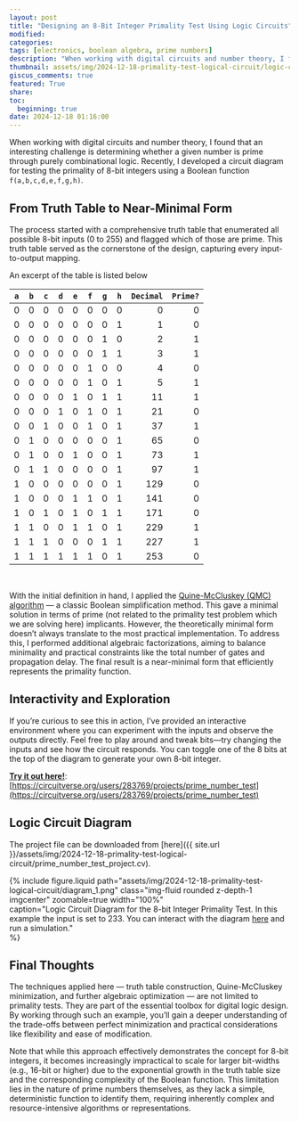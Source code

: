```yaml
---
layout: post
title: "Designing an 8-Bit Integer Primality Test Using Logic Circuits"
modified:
categories: 
tags: [electronics, boolean algebra, prime numbers]
description: "When working with digital circuits and number theory, I found that an interesting challenge is determining whether a given number is prime through purely combinational logic. Recently, I developed a circuit diagram for testing the primality of 8-bit integers using a Boolean function `f(a,b,c,d,e,f,g,h)`."
thumbnail: assets/img/2024-12-18-primality-test-logical-circuit/logic-circuit-prime-thumbnail.webp
giscus_comments: true
featured: True
share:
toc:
  beginning: true
date: 2024-12-18 01:16:00
---
```


When working with digital circuits and number theory, I found that an interesting challenge is determining whether a given number is prime through purely combinational logic. Recently, I developed a circuit diagram for testing the primality of 8-bit integers using a Boolean function `f(a,b,c,d,e,f,g,h)`.

## From Truth Table to Near-Minimal Form

The process started with a comprehensive truth table that enumerated all possible 8-bit inputs (0 to 255) and flagged which of those are prime. This truth table served as the cornerstone of the design, capturing every input-to-output mapping.

An excerpt of the table is listed below

| `a` | `b` | `c` | `d` | `e` | `f` | `g` | `h` | `Decimal` | `Prime?` |
|-----|-----|-----|-----|-----|-----|-----|-----|---------------:|-----------:|
|  0  |  0  |  0  |  0  |  0  |  0  |  0  |  0  |             0 | 0        |
|  0  |  0  |  0  |  0  |  0  |  0  |  0  |  1  |             1 | 0        |
|  0  |  0  |  0  |  0  |  0  |  0  |  1  |  0  |             2 | 1       |
|  0  |  0  |  0  |  0  |  0  |  0  |  1  |  1  |             3 | 1       |
|  0  |  0  |  0  |  0  |  0  |  1  |  0  |  0  |             4 | 0        |
|  0  |  0  |  0  |  0  |  0  |  1  |  0  |  1  |             5 | 1       |
|  0  |  0  |  0  |  0  |  1  |  0  |  1  |  1  |            11 | 1       |
|  0  |  0  |  0  |  1  |  0  |  1  |  0  |  1  |            21 | 0        |
|  0  |  0  |  1  |  0  |  0  |  1  |  0  |  1  |            37 | 1       |
|  0  |  1  |  0  |  0  |  0  |  0  |  0  |  1  |            65 | 0        |
|  0  |  1  |  0  |  0  |  1  |  0  |  0  |  1  |            73 | 1       |
|  0  |  1  |  1  |  0  |  0  |  0  |  0  |  1  |            97 | 1       |
|  1  |  0  |  0  |  0  |  0  |  0  |  0  |  1  |           129 | 0        |
|  1  |  0  |  0  |  0  |  1  |  1  |  0  |  1  |           141 | 0        |
|  1  |  0  |  1  |  0  |  1  |  0  |  1  |  1  |           171 | 0        |
|  1  |  1  |  0  |  0  |  1  |  1  |  0  |  1  |           229 | 1       |
|  1  |  1  |  1  |  0  |  0  |  0  |  1  |  1  |           227 | 1       |
|  1  |  1  |  1  |  1  |  1  |  1  |  0  |  1  |           253 | 0        |

<br>

With the initial definition in hand, I applied the [Quine-McCluskey (QMC) algorithm](https://en.wikipedia.org/wiki/Quine%E2%80%93McCluskey_algorithm) — a classic Boolean simplification method. This gave a minimal solution in terms of prime (not related to the primality test problem which we are solving here) implicants. However, the theoretically minimal form doesn’t always translate to the most practical implementation. To address this, I performed additional algebraic factorizations, aiming to balance minimality and practical constraints like the total number of gates and propagation delay. The final result is a near-minimal form that efficiently represents the primality function.

## Interactivity and Exploration

If you’re curious to see this in action, I’ve provided an interactive environment where you can experiment with the inputs and observe the outputs directly. Feel free to play around and tweak bits—try changing the inputs and see how the circuit responds. You can toggle one of the 8 bits at the top of the diagram to generate your own 8-bit integer.

[**Try it out here!**](https://circuitverse.org/users/283769/projects/prime_number_test): [https://circuitverse.org/users/283769/projects/prime_number_test](https://circuitverse.org/users/283769/projects/prime_number_test)


## Logic Circuit Diagram

The project file can be downloaded from [here]({{ site.url }}/assets/img/2024-12-18-primality-test-logical-circuit/prime_number_test_project.cv).

{% include figure.liquid 
   path="assets/img/2024-12-18-primality-test-logical-circuit/diagram_1.png" 
   class="img-fluid rounded z-depth-1 imgcenter" zoomable=true width="100%"  
   caption="Logic Circuit Diagram for the 8-bit Integer Primality Test. In this example the input is set to 233. You can interact with the diagram [here](https://circuitverse.org/users/283769/projects/prime_number_test) and run a simulation."  
%}


## Final Thoughts

The techniques applied here — truth table construction, Quine-McCluskey minimization, and further algebraic optimization — are not limited to primality tests. They are part of the essential toolbox for digital logic design. By working through such an example, you’ll gain a deeper understanding of the trade-offs between perfect minimization and practical considerations like flexibility and ease of modification.

Note that while this approach effectively demonstrates the concept for 8-bit integers, it becomes increasingly impractical to scale for larger bit-widths (e.g., 16-bit or higher) due to the exponential growth in the truth table size and the corresponding complexity of the Boolean function. This limitation lies in the nature of prime numbers themselves, as they lack a simple, deterministic function to identify them, requiring inherently complex and resource-intensive algorithms or representations.




